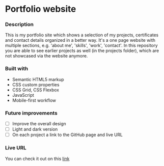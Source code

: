 # Portfolio website

### Description
This is my portfolio site which shows a selection of my projects, certificates and contact details organized in a better way.
It's a one page website with multiple sections, e.g. 'about me', 'skills', 'work', 'contact'. 
In this repository you are able to see earlier projects as well (in the projects folder), which are not showcased via the website anymore. 

### Built with
- Semantic HTML5 markup
- CSS custom properties
- CSS Grid, CSS Flexbox
- JavaScript
- Mobile-first workflow

### Future improvements
- [ ] Improve the overall design
- [ ] Light and dark version
- [ ] On each project a link to the GitHub page and live URL

### Live URL
You can check it out on this [link](https://ullavs.nl)
